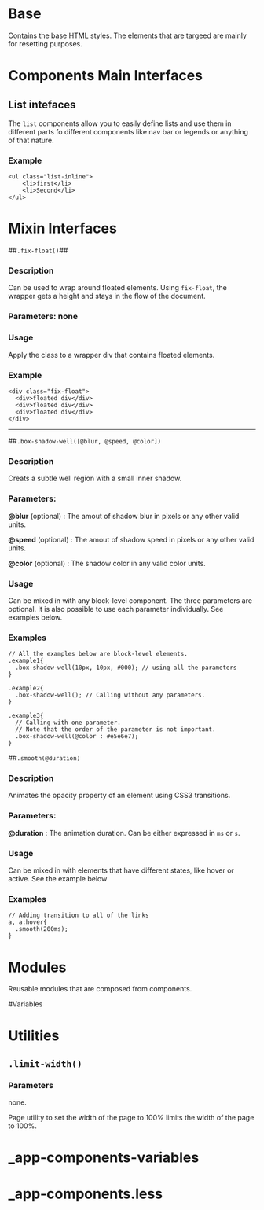 

<!-- Start /~Amin~/_docs+libs/QUISIA/quisia/Gulp-version/dev/less/app.less -->

<!-- End /~Amin~/_docs+libs/QUISIA/quisia/Gulp-version/dev/less/app.less -->




<!-- Start /~Amin~/_docs+libs/QUISIA/quisia/Gulp-version/dev/less/app/app-base.less -->

# Base #
 Contains the base HTML styles. The elements that are targeed are mainly for resetting purposes.

<!-- End /~Amin~/_docs+libs/QUISIA/quisia/Gulp-version/dev/less/app/app-base.less -->




<!-- Start /~Amin~/_docs+libs/QUISIA/quisia/Gulp-version/dev/less/app/app-components.less -->

# Components Main Interfaces #

## List intefaces ##
The `list` components allow you to easily define lists and use them
in different parts fo different components like nav bar or legends 
or anything of that nature.

### Example ###

    <ul class="list-inline">
        <li>first</li>
        <li>Second</li>
    </ul>

<!-- End /~Amin~/_docs+libs/QUISIA/quisia/Gulp-version/dev/less/app/app-components.less -->




<!-- Start /~Amin~/_docs+libs/QUISIA/quisia/Gulp-version/dev/less/app/app-layout.less -->

<!-- End /~Amin~/_docs+libs/QUISIA/quisia/Gulp-version/dev/less/app/app-layout.less -->




<!-- Start /~Amin~/_docs+libs/QUISIA/quisia/Gulp-version/dev/less/app/app-md-theme.less -->

<!-- End /~Amin~/_docs+libs/QUISIA/quisia/Gulp-version/dev/less/app/app-md-theme.less -->




<!-- Start /~Amin~/_docs+libs/QUISIA/quisia/Gulp-version/dev/less/app/app-md-theme2.less -->

<!-- End /~Amin~/_docs+libs/QUISIA/quisia/Gulp-version/dev/less/app/app-md-theme2.less -->




<!-- Start /~Amin~/_docs+libs/QUISIA/quisia/Gulp-version/dev/less/app/app-mixins.less -->

# Mixin Interfaces #

##`.fix-float()`##

### Description ###

Can be used to wrap around floated elements. Using `fix-float`, the wrapper
gets a height and stays in the flow of the document.

### Parameters: none ###

### Usage ###
  Apply the class to a wrapper div that contains floated elements.

### Example ###

    <div class="fix-float">
      <div>floated div</div>
      <div>floated div</div>
      <div>floated div</div>
    </div>
**********************

##`.box-shadow-well([@blur, @speed, @color])`

### Description ###

Creats a subtle well region with a small inner shadow.

### Parameters: ###

__@blur__ (optional) : The amout of shadow blur in pixels or any other valid units.

__@speed__ (optional) : The amout of shadow speed in pixels or any other valid units.

__@color__ (optional) : The shadow color in any valid color units.

### Usage ###
  Can be mixed in with any block-level component. The three parameters are optional.
  It is also possible to use each parameter individually. See examples below.

### Examples ###
    
    // All the examples below are block-level elements.
    .example1{
      .box-shadow-well(10px, 10px, #000); // using all the parameters
    }

    .example2{
      .box-shadow-well(); // Calling without any parameters.
    }

    .example3{
      // Calling with one parameter. 
      // Note that the order of the parameter is not important.
      .box-shadow-well(@color : #e5e6e7);
    }

##`.smooth(@duration)`

### Description ###

Animates the opacity property of an element using CSS3 transitions.

### Parameters: ###

__@duration__ : The animation duration. Can be either expressed in `ms` or `s`.

### Usage ###
  Can be mixed in with elements that have different states, like hover or active.
  See the example below

### Examples ###

    // Adding transition to all of the links
    a, a:hover{
      .smooth(200ms);
    }

<!-- End /~Amin~/_docs+libs/QUISIA/quisia/Gulp-version/dev/less/app/app-mixins.less -->




<!-- Start /~Amin~/_docs+libs/QUISIA/quisia/Gulp-version/dev/less/app/app-modules.less -->

# Modules #
Reusable modules that are composed from components.

<!-- End /~Amin~/_docs+libs/QUISIA/quisia/Gulp-version/dev/less/app/app-modules.less -->




<!-- Start /~Amin~/_docs+libs/QUISIA/quisia/Gulp-version/dev/less/app/app-theme.less -->

<!-- End /~Amin~/_docs+libs/QUISIA/quisia/Gulp-version/dev/less/app/app-theme.less -->




<!-- Start /~Amin~/_docs+libs/QUISIA/quisia/Gulp-version/dev/less/app/app-variables.less -->

#Variables

<!-- End /~Amin~/_docs+libs/QUISIA/quisia/Gulp-version/dev/less/app/app-variables.less -->




<!-- Start /~Amin~/_docs+libs/QUISIA/quisia/Gulp-version/dev/less/_/_globals/_css3.less -->

<!-- End /~Amin~/_docs+libs/QUISIA/quisia/Gulp-version/dev/less/_/_globals/_css3.less -->




<!-- Start /~Amin~/_docs+libs/QUISIA/quisia/Gulp-version/dev/less/_/_globals/_glyphicons.less -->

<!-- End /~Amin~/_docs+libs/QUISIA/quisia/Gulp-version/dev/less/_/_globals/_glyphicons.less -->




<!-- Start /~Amin~/_docs+libs/QUISIA/quisia/Gulp-version/dev/less/_/_globals/_grid.less -->

<!-- End /~Amin~/_docs+libs/QUISIA/quisia/Gulp-version/dev/less/_/_globals/_grid.less -->




<!-- Start /~Amin~/_docs+libs/QUISIA/quisia/Gulp-version/dev/less/_/_globals/_mixins.less -->

<!-- End /~Amin~/_docs+libs/QUISIA/quisia/Gulp-version/dev/less/_/_globals/_mixins.less -->




<!-- Start /~Amin~/_docs+libs/QUISIA/quisia/Gulp-version/dev/less/_/_globals/_normalize.less -->

<!-- End /~Amin~/_docs+libs/QUISIA/quisia/Gulp-version/dev/less/_/_globals/_normalize.less -->




<!-- Start /~Amin~/_docs+libs/QUISIA/quisia/Gulp-version/dev/less/_/_globals/_shapes.less -->

<!-- End /~Amin~/_docs+libs/QUISIA/quisia/Gulp-version/dev/less/_/_globals/_shapes.less -->




<!-- Start /~Amin~/_docs+libs/QUISIA/quisia/Gulp-version/dev/less/_/_globals/_surgical.less -->

<!-- End /~Amin~/_docs+libs/QUISIA/quisia/Gulp-version/dev/less/_/_globals/_surgical.less -->




<!-- Start /~Amin~/_docs+libs/QUISIA/quisia/Gulp-version/dev/less/_/_globals/_utils.less -->

# Utilities #

## `.limit-width()` ##

  ### Parameters ###
  none.

  Page utility to set the width of the page to 100% limits the width of the page to 100%.

<!-- End /~Amin~/_docs+libs/QUISIA/quisia/Gulp-version/dev/less/_/_globals/_utils.less -->




<!-- Start /~Amin~/_docs+libs/QUISIA/quisia/Gulp-version/dev/less/_/_globals/_variables.less -->

<!-- End /~Amin~/_docs+libs/QUISIA/quisia/Gulp-version/dev/less/_/_globals/_variables.less -->




<!-- Start /~Amin~/_docs+libs/QUISIA/quisia/Gulp-version/dev/less/app/_/_app-colors.less -->

<!-- End /~Amin~/_docs+libs/QUISIA/quisia/Gulp-version/dev/less/app/_/_app-colors.less -->




<!-- Start /~Amin~/_docs+libs/QUISIA/quisia/Gulp-version/dev/less/app/_/_app-component-variables.less -->

# _app-components-variables #

<!-- End /~Amin~/_docs+libs/QUISIA/quisia/Gulp-version/dev/less/app/_/_app-component-variables.less -->




<!-- Start /~Amin~/_docs+libs/QUISIA/quisia/Gulp-version/dev/less/app/_/_app-components.less -->

# _app-components.less #

<!-- End /~Amin~/_docs+libs/QUISIA/quisia/Gulp-version/dev/less/app/_/_app-components.less -->


